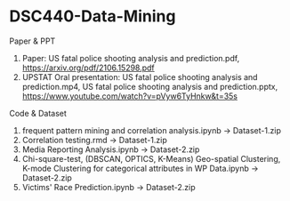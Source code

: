 # DSC440-Data-Mining

Paper & PPT
1. Paper: US fatal police shooting analysis and prediction.pdf, https://arxiv.org/pdf/2106.15298.pdf
2. UPSTAT Oral presentation:  US fatal police shooting analysis and prediction.mp4, US fatal police shooting analysis and prediction.pptx, https://www.youtube.com/watch?v=pVyw6TyHnkw&t=35s


Code & Dataset 

1. frequent pattern mining and correlation analysis.ipynb -> Dataset-1.zip
2. Correlation testing.rmd -> Dataset-1.zip
3. Media Reporting Analysis.ipynb -> Dataset-2.zip
4. Chi-square-test, (DBSCAN, OPTICS, K-Means) Geo-spatial Clustering, K-mode Clustering for categorical attributes in WP Data.ipynb -> Dataset-2.zip
5. Victims' Race Prediction.ipynb -> Dataset-2.zip


